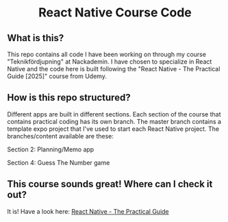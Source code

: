 <!--suppress HtmlDeprecatedAttribute -->
<h1 align="center">React Native Course Code</h1>

## What is this?
<p>This repo contains all code I have been working on through my course "Teknikfördjupning" at Nackademin. I have chosen to specialize in React Native and the code here is built following the "React Native - The Practical Guide [2025]" course from Udemy.</p> 

## How is this repo structured?
<p>Different apps are built in different sections. Each section of the course that contains practical coding has its own branch. The master branch contains a template expo project that I've used to start each React Native project. The branches/content available are these: </p>
<p>Section 2: Planning/Memo app</p>
<p>Section 4: Guess The Number game</p>

## This course sounds great! Where can I check it out?
<p>It is! Have a look here: <a href="https://www.udemy.com/course/react-native-the-practical-guide/" style="cursor: pointer" target="_blank">React Native - The Practical Guide</a></p>
